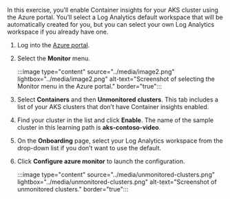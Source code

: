 In this exercise, you’ll enable Container insights for your AKS cluster using the Azure portal. You’ll select a Log Analytics default workspace that will be automatically created for you, but you can select your own Log Analytics workspace if you already have one.

1. Log into the [Azure portal](https://portal.azure.com).
1. Select the **Monitor** menu.

    :::image type="content" source="../media/image2.png" lightbox="../media/image2.png" alt-text="Screenshot of selecting the Monitor menu in the Azure portal." border="true":::

3. Select **Containers** and then **Unmonitored clusters**. This tab includes a list of your AKS clusters that don’t have Container insights enabled.
1. Find your cluster in the list and click **Enable**. The name of the sample cluster in this learning path is **aks-contoso-video**.
1. On the **Onboarding** page, select your Log Analytics workspace from the drop-down list if you don’t want to use the default.
2. Click **Configure azure monitor**  to launch the configuration.

    :::image type="content" source="../media/unmonitored-clusters.png" lightbox="../media/unmonitored-clusters.png" alt-text="Screenshot of unmonitored clusters." border="true":::
